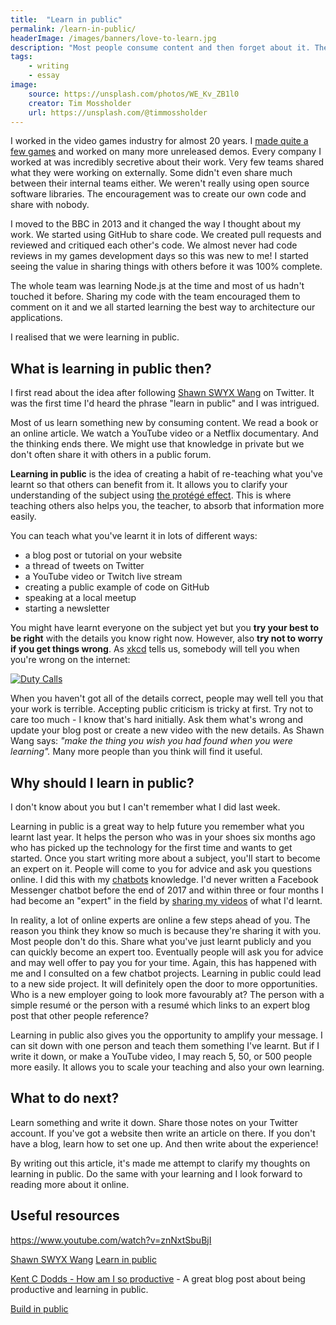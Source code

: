 ```yaml
---
title:  "Learn in public"
permalink: /learn-in-public/
headerImage: /images/banners/love-to-learn.jpg
description: "Most people consume content and then forget about it. The fastest way to learn something is to share it with others. So let's all learn in public."
tags:
    - writing
    - essay
image:
    source: https://unsplash.com/photos/WE_Kv_ZB1l0
    creator: Tim Mossholder
    url: https://unsplash.com/@timmossholder
---
```


I worked in the video games industry for almost 20 years. I [made quite a few games](/games/) and worked on many more unreleased demos. Every company I worked at was incredibly secretive about their work. Very few teams shared what they were working on externally. Some didn't even share much between their internal teams either. We weren't really using open source software libraries. The encouragement was to create our own code and share with nobody.

I moved to the BBC in 2013 and it changed the way I thought about my work. We started using GitHub to share code. We created pull requests and reviewed and critiqued each other's code. We almost never had code reviews in my games development days so this was new to me! I started seeing the value in sharing things with others before it was 100% complete.

The whole team was learning Node.js at the time and most of us hadn't touched it before. Sharing my code with the team encouraged them to comment on it and we all started learning the best way to architecture our applications.

I realised that we were learning in public.

## What is learning in public then?

I first read about the idea after following [Shawn SWYX Wang](https://twitter.com/swyx) on Twitter. It was the first time I'd heard the phrase "learn in public" and I was intrigued.

Most of us learn something new by consuming content. We read a book or an online article. We watch a YouTube video or a Netflix documentary. And the thinking ends there. We might use that knowledge in private but we don't often share it with others in a public forum.

**Learning in public** is the idea of creating a habit of re-teaching what you've learnt so that others can benefit from it. It allows you to clarify your understanding of the subject using [the protégé effect](https://effectiviology.com/protege-effect-learn-by-teaching/). This is where teaching others also helps you, the teacher, to absorb that information more easily.

You can teach what you've learnt it in lots of different ways:

- a blog post or tutorial on your website
- a thread of tweets on Twitter
- a YouTube video or Twitch live stream
- creating a public example of code on GitHub
- speaking at a local meetup
- starting a newsletter

You might have learnt everyone on the subject yet but you  **try your best to be right** with the details you know right now. However, also **try not to worry if you get things wrong**. As [xkcd](https://xkcd.com/) tells us, somebody will tell you when you're wrong on the internet:

[![Duty Calls](/images/posts/xkcd-duty-calls.png)](https://xkcd.com/386/)

When you haven't got all of the details correct, people may well tell you that your work is terrible. Accepting public criticism is tricky at first. Try not to care too much - I know that's hard initially. Ask them what's wrong and update your blog post or create a new video with the new details. As Shawn Wang says: *"make the thing you wish you had found when you were learning".* Many more people than you think will find it useful.

## Why should I learn in public?

I don't know about you but I can't remember what I did last week.

Learning in public is a great way to help future you remember what you learnt last year. It helps the person who was in your shoes six months ago who has picked up the technology for the first time and wants to get started. Once you start writing more about a subject, you'll start to become an expert on it. People will come to you for advice and ask you questions online. I did this with my [chatbots](/bots/) knowledge. I'd never written a Facebook Messenger chatbot before the end of 2017 and within three or four months I had become an "expert" in the field by [sharing my videos](https://www.youtube.com/playlist?list=PLDvWRKT9Cd2g-L4_hStYOcmOfTF87U8FM) of what I'd learnt.

In reality, a lot of online experts are online a few steps ahead of you. The reason you think they know so much is because they're sharing it with you. Most people don't do this. Share what you've just learnt publicly and you can quickly become an expert too. Eventually people will ask you for advice and may well offer to pay you for your time. Again, this has happened with me and I consulted on a few chatbot projects. Learning in public could lead to a new side project. It will definitely open the door to more opportunities. Who is a new employer going to look more favourably at? The person with a simple resumé or the person with a resumé which links to an expert blog post that other people reference?

Learning in public also gives you the opportunity to amplify your message. I can sit down with one person and teach them something I've learnt. But if I write it down, or make a YouTube video, I may reach 5, 50, or 500 people more easily. It allows you to scale your teaching and also your own learning.

## What to do next?

Learn something and write it down. Share those notes on your Twitter account. If you've got a website then write an article on there. If you don't have a blog, learn how to set one up. And then write about the experience!

By writing out this article, it's made me attempt to clarify my thoughts on learning in public. Do the same with your learning and I look forward to reading more about it online.

## Useful resources

https://www.youtube.com/watch?v=znNxtSbuBjI

[Shawn SWYX Wang](https://www.swyx.io/) [Learn in public](https://www.swyx.io/learn-in-public/)

[Kent C Dodds - How am I so productive](https://kentcdodds.com/blog/how-i-am-so-productive#increase-the-impact-of-your-value) - A great blog post about being productive and learning in public.

[Build in public](https://www.buildinpublic.xyz/)
